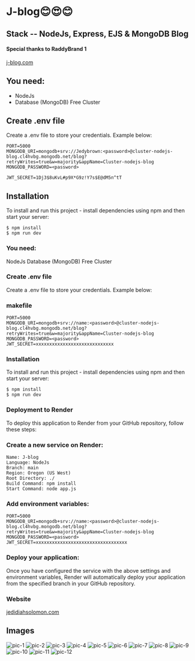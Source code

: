 # J-blog😊😍😊

## Stack -- NodeJs, Express, EJS & MongoDB Blog

#### Special thanks to RaddyBrand 1

[j-blog.com](https://j-blog-dlw9.onrender.com/)

## You need:

- NodeJs
- Database (MongoDB) Free Cluster

## Create .env file

Create a .env file to store your credentials. Example below:

```
PORT=5000
MONGODB_URI=mongodb+srv://Jedybrown:<password>@cluster-nodejs-blog.cl4hvbg.mongodb.net/blog?retryWrites=true&w=majority&appName=Cluster-nodejs-blog
MONGODB_PASSWORD=<password>

JWT_SECRET=1Dj3$8uKvL#p9X*G9z!Y7s$E@dM5n^tT
```

## Installation

To install and run this project - install dependencies using npm and then start your server:

```
$ npm install
$ npm run dev
```

### You need:

NodeJs
Database (MongoDB) Free Cluster

### Create .env file

Create a .env file to store your credentials. Example below:

### makefile

```
PORT=5000
MONGODB_URI=mongodb+srv://name:<password>@cluster-nodejs-blog.cl4hvbg.mongodb.net/blog?retryWrites=true&w=majority&appName=Cluster-nodejs-blog
MONGODB_PASSWORD=<password>
JWT_SECRET=xxxxxxxxxxxxxxxxxxxxxxxxxxxxx
```

### Installation

To install and run this project - install dependencies using npm and then start your server:

```
$ npm install
$ npm run dev
```

### Deployment to Render

To deploy this application to Render from your GitHub repository, follow these steps:

### Create a new service on Render:

```
Name: J-blog
Language: NodeJs
Branch: main
Region: Oregon (US West)
Root Directory: ./
Build Command: npm install
Start Command: node app.js
```

### Add environment variables:

```
PORT=5000
MONGODB_URI=mongodb+srv://name:<password>@cluster-nodejs-blog.cl4hvbg.mongodb.net/blog?retryWrites=true&w=majority&appName=Cluster-nodejs-blog
MONGODB_PASSWORD=<password>
JWT_SECRET=xxxxxxxxxxxxxxxxxxxxxxxxxxxxxxxxxx
```

### Deploy your application:

Once you have configured the service with the above settings and environment variables, Render will automatically deploy your application from the specified branch in your GitHub repository.

### Website

[jedidiahsolomon.com](https://jedidiahsolomon.vercel.app/)

## Images

![pic-1](./public/img/pic-1.png)
![pic-2](./public/img/pic-2.png)
![pic-3](./public/img/pic-3.png)
![pic-4](./public/img/pic-4.png)
![pic-5](./public/img/pic-5.png)
![pic-6](./public/img/pic-6.png)
![pic-7](./public/img/pic-7.png)
![pic-8](./public/img/pic-8.png)
![pic-9](./public/img/pic-9.png)
![pic-10](./public/img/pic-10.png)
![pic-11](./public/img/pic-11.png)
![pic-12](./public/img/pic-12.png)
